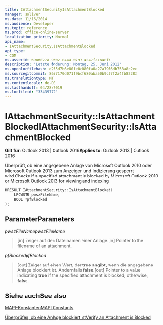 ```yaml
---
title: IAttachmentSecurityIsAttachmentBlocked
manager: soliver
ms.date: 11/16/2014
ms.audience: Developer
ms.topic: reference
ms.prod: office-online-server
localization_priority: Normal
api_name:
- IAttachmentSecurity.IsAttachmentBlocked
api_type:
- COM
ms.assetid: 6986d27a-9602-e44a-0797-4c47f2184ef7
description: 'Letzte �nderung: Montag, 25. Juni 2012'
ms.openlocfilehash: d255d7b6e80fe0c080fa0a27a7976db758a8c2ec
ms.sourcegitcommit: 8657170d071f9bcf680aba50b9c07f2a4fb82283
ms.translationtype: MT
ms.contentlocale: de-DE
ms.lasthandoff: 04/28/2019
ms.locfileid: "33439779"
---
```

# <a name="iattachmentsecurityisattachmentblocked"></a><span data-ttu-id="4a7b1-103">IAttachmentSecurity::IsAttachmentBlocked</span><span class="sxs-lookup"><span data-stu-id="4a7b1-103">IAttachmentSecurity::IsAttachmentBlocked</span></span>

  
  
<span data-ttu-id="4a7b1-104">**Gilt für**: Outlook 2013 | Outlook 2016</span><span class="sxs-lookup"><span data-stu-id="4a7b1-104">**Applies to**: Outlook 2013 | Outlook 2016</span></span> 
  
<span data-ttu-id="4a7b1-105">Überprüft, ob eine angegebene Anlage von Microsoft Outlook 2010 oder Microsoft Outlook 2013 zum Anzeigen und Indizierung gesperrt wird.</span><span class="sxs-lookup"><span data-stu-id="4a7b1-105">Checks if a specified attachment is blocked by Microsoft Outlook 2010 or Microsoft Outlook 2013 for viewing and indexing.</span></span>
  
```cpp
HRESULT IAttachmentSecurity::IsAttachmentBlocked( 
    LPCWSTR pwszFileName,  
    BOOL *pfBlocked 
);
```

## <a name="parameters"></a><span data-ttu-id="4a7b1-106">Parameter</span><span class="sxs-lookup"><span data-stu-id="4a7b1-106">Parameters</span></span>

 <span data-ttu-id="4a7b1-107">_pwszFileName_</span><span class="sxs-lookup"><span data-stu-id="4a7b1-107">_pwszFileName_</span></span>
  
> <span data-ttu-id="4a7b1-108">[in] Zeiger auf den Dateinamen einer Anlage.</span><span class="sxs-lookup"><span data-stu-id="4a7b1-108">[in] Pointer to the filename of an attachment.</span></span>
    
 <span data-ttu-id="4a7b1-109">_pfBlocked_</span><span class="sxs-lookup"><span data-stu-id="4a7b1-109">_pfBlocked_</span></span>
  
> <span data-ttu-id="4a7b1-110">[out] Zeiger auf einen Wert, der **true angibt,** wenn die angegebene Anlage blockiert ist. Andernfalls **false**.</span><span class="sxs-lookup"><span data-stu-id="4a7b1-110">[out] Pointer to a value indicating **true** if the specified attachment is blocked; otherwise, **false**.</span></span>
    
## <a name="see-also"></a><span data-ttu-id="4a7b1-111">Siehe auch</span><span class="sxs-lookup"><span data-stu-id="4a7b1-111">See also</span></span>



[<span data-ttu-id="4a7b1-112">MAPI-Konstanten</span><span class="sxs-lookup"><span data-stu-id="4a7b1-112">MAPI Constants</span></span>](mapi-constants.md)
  
[<span data-ttu-id="4a7b1-113">Überprüfen, ob eine Anlage blockiert ist</span><span class="sxs-lookup"><span data-stu-id="4a7b1-113">Verify an Attachment is Blocked</span></span>](how-to-verify-an-attachment-is-blocked.md)

